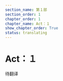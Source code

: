 ```yaml
---
section_name: 第１部
section_order: 1
chapter_order: 1
chapter_name: Act：１
show_chapter_order: True
status: translating
---
```


# Act：１
待翻译
